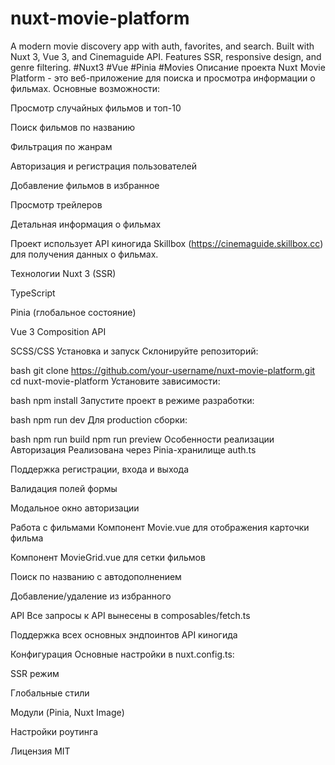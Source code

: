 # nuxt-movie-platform
A modern movie discovery app with auth, favorites, and search. Built with Nuxt 3, Vue 3, and Cinemaguide API. Features SSR, responsive design, and genre filtering.  #Nuxt3 #Vue #Pinia #Movies
Описание проекта
Nuxt Movie Platform - это веб-приложение для поиска и просмотра информации о фильмах. Основные возможности:

Просмотр случайных фильмов и топ-10

Поиск фильмов по названию

Фильтрация по жанрам

Авторизация и регистрация пользователей

Добавление фильмов в избранное

Просмотр трейлеров

Детальная информация о фильмах

Проект использует API киногида Skillbox (https://cinemaguide.skillbox.cc) для получения данных о фильмах.

Технологии
Nuxt 3 (SSR)

TypeScript

Pinia (глобальное состояние)

Vue 3 Composition API

SCSS/CSS
Установка и запуск
Склонируйте репозиторий:

bash
git clone https://github.com/your-username/nuxt-movie-platform.git
cd nuxt-movie-platform
Установите зависимости:

bash
npm install
Запустите проект в режиме разработки:

bash
npm run dev
Для production сборки:

bash
npm run build
npm run preview
Особенности реализации
Авторизация
Реализована через Pinia-хранилище auth.ts

Поддержка регистрации, входа и выхода

Валидация полей формы

Модальное окно авторизации

Работа с фильмами
Компонент Movie.vue для отображения карточки фильма

Компонент MovieGrid.vue для сетки фильмов

Поиск по названию с автодополнением

Добавление/удаление из избранного

API
Все запросы к API вынесены в composables/fetch.ts

Поддержка всех основных эндпоинтов API киногида

Конфигурация
Основные настройки в nuxt.config.ts:

SSR режим

Глобальные стили

Модули (Pinia, Nuxt Image)

Настройки роутинга

Лицензия
MIT
